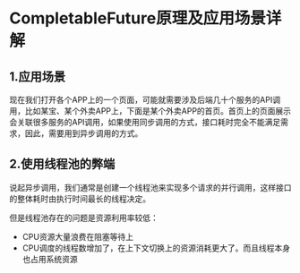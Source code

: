 # CompletableFuture原理及应用场景详解

## 1.应用场景

现在我们打开各个APP上的一个页面，可能就需要涉及后端几十个服务的API调用，比如某宝、某个外卖APP上，下面是某个外卖APP的首页。首页上的页面展示会关联很多服务的API调用，如果使用同步调用的方式，接口耗时完全不能满足需求，因此，需要用到异步调用的方式。



## 2.使用线程池的弊端

说起异步调用，我们通常是创建一个线程池来实现多个请求的并行调用，这样接口的整体耗时由执行时间最长的线程决定。



但是线程池存在的问题是资源利用率较低：

* CPU资源大量浪费在阻塞等待上
* CPU调度的线程数增加了，在上下文切换上的资源消耗更大了。而且线程本身也占用系统资源